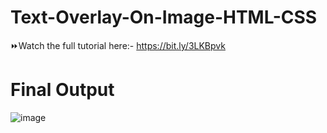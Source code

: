 # Text-Overlay-On-Image-HTML-CSS
⏩Watch the full tutorial here:- https://bit.ly/3LKBpvk 

# Final Output
![image](https://user-images.githubusercontent.com/79099734/154271470-79ef0260-26e2-41a8-93c7-834df1edf22a.png)